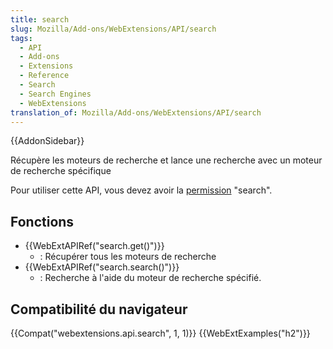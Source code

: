 ```yaml
---
title: search
slug: Mozilla/Add-ons/WebExtensions/API/search
tags:
  - API
  - Add-ons
  - Extensions
  - Reference
  - Search
  - Search Engines
  - WebExtensions
translation_of: Mozilla/Add-ons/WebExtensions/API/search
---
```


{{AddonSidebar}}

Récupère les moteurs de recherche et lance une recherche avec un moteur de recherche spécifique

Pour utiliser cette API, vous devez avoir la [permission](/fr/Add-ons/WebExtensions/manifest.json/permissions) "search".

## Fonctions

- {{WebExtAPIRef("search.get()")}}
  - : Récupérer tous les moteurs de recherche
- {{WebExtAPIRef("search.search()")}}
  - : Recherche à l'aide du moteur de recherche spécifié.

## Compatibilité du navigateur

{{Compat("webextensions.api.search", 1, 1)}} {{WebExtExamples("h2")}}
